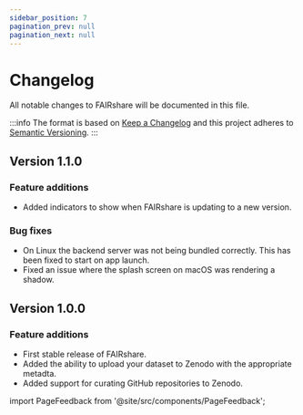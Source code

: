 ```yaml
---
sidebar_position: 7
pagination_prev: null
pagination_next: null
---
```


# Changelog

All notable changes to FAIRshare will be documented in this file.

:::info
The format is based on [Keep a Changelog](http://keepachangelog.com/en/1.0.0/) and this project adheres to [Semantic Versioning](http://semver.org/spec/v2.0.0.html).
:::

## Version 1.1.0

### Feature additions

- Added indicators to show when FAIRshare is updating to a new version.

### Bug fixes

- On Linux the backend server was not being bundled correctly. This has been fixed to start on app launch.
- Fixed an issue where the splash screen on macOS was rendering a shadow.

## Version 1.0.0

### Feature additions

- First stable release of FAIRshare.
- Added the ability to upload your dataset to Zenodo with the appropriate metadta.
- Added support for curating GitHub repositories to Zenodo.

import PageFeedback from '@site/src/components/PageFeedback';

<PageFeedback />
